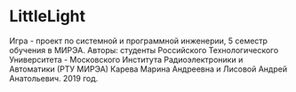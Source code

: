 # LittleLight
Игра - проект по системной и программной инженерии, 5 семестр обучения в МИРЭА.
Авторы: студенты Российского Технологического Университета - Московского Института Радиоэлектроники и Автоматики (РТУ МИРЭА) Карева Марина Андреевна и Лисовой Андрей Анатольевич.
2019 год.
